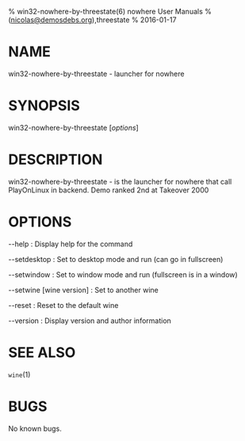 % win32-nowhere-by-threestate(6) nowhere User Manuals
%  (nicolas@demosdebs.org),threestate
% 2016-01-17

# NAME
win32-nowhere-by-threestate - launcher for nowhere

# SYNOPSIS
win32-nowhere-by-threestate [*options*]

# DESCRIPTION
win32-nowhere-by-threestate - is the launcher for nowhere that call PlayOnLinux in backend.
Demo ranked 2nd at Takeover 2000

# OPTIONS
\--help
:   Display help for the command

\--setdesktop
:   Set to desktop mode and run (can go in fullscreen)

\--setwindow
:   Set to window mode and run (fullscreen is in a window)

\--setwine [wine version]
:   Set to another wine

\--reset
:   Reset to the default wine

\--version
:   Display version and author information

# SEE ALSO
`wine`(1)

# BUGS
No known bugs.
